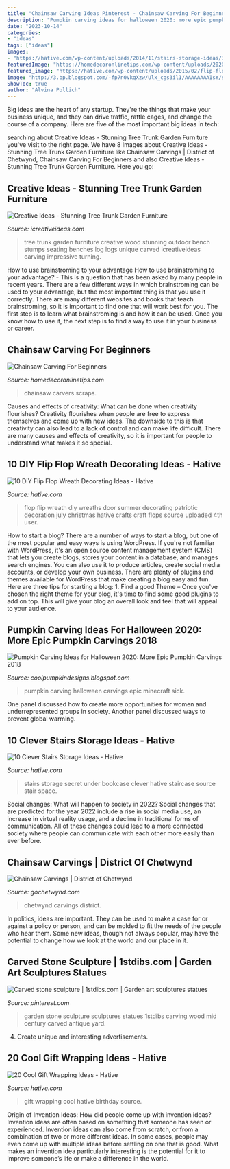```yaml
---
title: "Chainsaw Carving Ideas Pinterest - Chainsaw Carving For Beginners"
description: "Pumpkin carving ideas for halloween 2020: more epic pumpkin carvings 2018"
date: "2023-10-14"
categories:
- "ideas"
tags: ["ideas"]
images:
- "https://hative.com/wp-content/uploads/2014/11/stairs-storage-ideas/3-secret-bookcase-under-stairs.jpg"
featuredImage: "https://homedecoronlinetips.com/wp-content/uploads/2020/08/Chainsaw-Carving-For-Beginners-Popular-Woodworking-Magazine.jpeg"
featured_image: "https://hative.com/wp-content/uploads/2015/02/flip-flop-wreath-ideas/6-diy-flip-flop-wreath-decorating-ideas.jpg"
image: "http://3.bp.blogspot.com/-fp7n0VkqXzw/Ulx_cgs3ilI/AAAAAAAAIsY/sascJitkcmg/s1600/2bfe9b37b457d20699e384ac543388b0.jpg"
ShowToc: true
author: "Alvina Pollich"
---
```



Big ideas are the heart of any startup. They're the things that make your business unique, and they can drive traffic, rattle cages, and change the course of a company. Here are five of the most important big ideas in tech: 

	

		
searching about Creative Ideas - Stunning Tree Trunk Garden Furniture you've visit to the right page. We have 8 Images about Creative Ideas - Stunning Tree Trunk Garden Furniture like Chainsaw Carvings | District of Chetwynd, Chainsaw Carving For Beginners and also Creative Ideas - Stunning Tree Trunk Garden Furniture. Here you go:
		
    
## Creative Ideas - Stunning Tree Trunk Garden Furniture

<img loading=lazy src="http://www.icreativeideas.com/wp-content/uploads/2014/10/Creative-Ideas-Stunning-Tree-Trunk-Garden-Furniture-6.jpg" onerror="this.onerror=null;this.src='https://tse2.mm.bing.net/th?id=OIP.Ny_9jrDU_qWFw5bsf-3rMQHaFj&amp;pid=15.1';" alt="Creative Ideas - Stunning Tree Trunk Garden Furniture">

_Source: icreativeideas.com_

>tree trunk garden furniture creative wood stunning outdoor bench stumps seating benches log logs unique carved icreativeideas carving impressive turning. 

	

How to use brainstroming to your advantage
How to use brainstroming to your advantage? - This is a question that has been asked by many people in recent years. There are a few different ways in which brainstroming can be used to your advantage, but the most important thing is that you use it correctly. There are many different websites and books that teach brainstroming, so it is important to find one that will work best for you. The first step is to learn what brainstroming is and how it can be used. Once you know how to use it, the next step is to find a way to use it in your business or career.

    
## Chainsaw Carving For Beginners

<img loading=lazy src="https://homedecoronlinetips.com/wp-content/uploads/2020/08/Chainsaw-Carving-For-Beginners-Popular-Woodworking-Magazine.jpeg" onerror="this.onerror=null;this.src='https://tse4.mm.bing.net/th?id=OIP.BDOzafGtOZ3D3aHOZHMo8wHaJ4&amp;pid=15.1';" alt="Chainsaw Carving For Beginners">

_Source: homedecoronlinetips.com_

>chainsaw carvers scraps. 

	

Causes and effects of creativity: What can be done when creativity flourishes?
Creativity flourishes when people are free to express themselves and come up with new ideas. The downside to this is that creativity can also lead to a lack of control and can make life difficult. There are many causes and effects of creativity, so it is important for people to understand what makes it so special.

    
## 10 DIY Flip Flop Wreath Decorating Ideas - Hative

<img loading=lazy src="https://hative.com/wp-content/uploads/2015/02/flip-flop-wreath-ideas/6-diy-flip-flop-wreath-decorating-ideas.jpg" onerror="this.onerror=null;this.src='https://tse4.mm.bing.net/th?id=OIP.xvZDEkE53Q-p7DIlZse9iQHaJ6&amp;pid=15.1';" alt="10 DIY Flip Flop Wreath Decorating Ideas - Hative">

_Source: hative.com_

>flop flip wreath diy wreaths door summer decorating patriotic decoration july christmas hative crafts craft flops source uploaded 4th user. 

	

How to start a blog?
There are a number of ways to start a blog, but one of the most popular and easy ways is using WordPress. If you're not familiar with WordPress, it's an open source content management system (CMS) that lets you create blogs, stores your content in a database, and manages search engines. You can also use it to produce articles, create social media accounts, or develop your own business. There are plenty of plugins and themes available for WordPress that make creating a blog easy and fun. Here are three tips for starting a blog: 1. Find a good Theme – Once you've chosen the right theme for your blog, it's time to find some good plugins to add on top. This will give your blog an overall look and feel that will appeal to your audience. 
    
## Pumpkin Carving Ideas For Halloween 2020: More Epic Pumpkin Carvings 2018

<img loading=lazy src="http://3.bp.blogspot.com/-fp7n0VkqXzw/Ulx_cgs3ilI/AAAAAAAAIsY/sascJitkcmg/s1600/2bfe9b37b457d20699e384ac543388b0.jpg" onerror="this.onerror=null;this.src='https://tse3.mm.bing.net/th?id=OIP.RMmtzoAgXe6a1p3vMF_DXgAAAA&amp;pid=15.1';" alt="Pumpkin Carving Ideas for Halloween 2020: More Epic Pumpkin Carvings 2018">

_Source: coolpumpkindesigns.blogspot.com_

>pumpkin carving halloween carvings epic minecraft sick. 

	

One panel discussed how to create more opportunities for women and underrepresented groups in society. Another panel discussed ways to prevent global warming.

    
## 10 Clever Stairs Storage Ideas - Hative

<img loading=lazy src="https://hative.com/wp-content/uploads/2014/11/stairs-storage-ideas/3-secret-bookcase-under-stairs.jpg" onerror="this.onerror=null;this.src='https://tse3.mm.bing.net/th?id=OIP.pcRJdmwGkNVwAtDFS_2-aAAAAA&amp;pid=15.1';" alt="10 Clever Stairs Storage Ideas - Hative">

_Source: hative.com_

>stairs storage secret under bookcase clever hative staircase source stair space. 

	

Social changes: What will happen to society in 2022?
Social changes that are predicted for the year 2022 include a rise in social media use, an increase in virtual reality usage, and a decline in traditional forms of communication. All of these changes could lead to a more connected society where people can communicate with each other more easily than ever before.

    
## Chainsaw Carvings | District Of Chetwynd

<img loading=lazy src="https://www.gochetwynd.com/wp-content/uploads/2019/02/6-768x1580.jpg" onerror="this.onerror=null;this.src='https://tse1.mm.bing.net/th?id=OIP.69Cds7m4TqkkYq32fGHWHQHaPP&amp;pid=15.1';" alt="Chainsaw Carvings | District of Chetwynd">

_Source: gochetwynd.com_

>chetwynd carvings district. 

	

In politics, ideas are important. They can be used to make a case for or against a policy or person, and can be molded to fit the needs of the people who hear them. Some new ideas, though not always popular, may have the potential to change how we look at the world and our place in it.

    
## Carved Stone Sculpture | 1stdibs.com | Garden Art Sculptures Statues

<img loading=lazy src="https://i.pinimg.com/736x/3f/6e/72/3f6e720ad61f98bfa239643283167868--stone-sculpture-garden-statues.jpg" onerror="this.onerror=null;this.src='https://tse3.mm.bing.net/th?id=OIP.UOP-Wc-iZ7W6KWPQ6OZt8wHaLD&amp;pid=15.1';" alt="Carved stone sculpture | 1stdibs.com | Garden art sculptures statues">

_Source: pinterest.com_

>garden stone sculpture sculptures statues 1stdibs carving wood mid century carved antique yard. 

	

4. Create unique and interesting advertisements.

    
## 20 Cool Gift Wrapping Ideas - Hative

<img loading=lazy src="https://hative.com/wp-content/uploads/2014/10/gift-wrapping-ideas/2-cool-gift-wrapping-ideas.jpg" onerror="this.onerror=null;this.src='https://tse4.mm.bing.net/th?id=OIP.iX8UAdzo3q4mvijwzBCFEwHaKX&amp;pid=15.1';" alt="20 Cool Gift Wrapping Ideas - Hative">

_Source: hative.com_

>gift wrapping cool hative birthday source. 

	

Origin of Invention Ideas: How did people come up with invention ideas?
Invention ideas are often based on something that someone has seen or experienced. Invention ideas can also come from scratch, or from a combination of two or more different ideas. In some cases, people may even come up with multiple ideas before settling on one that is good. What makes an invention idea particularly interesting is the potential for it to improve someone’s life or make a difference in the world.

